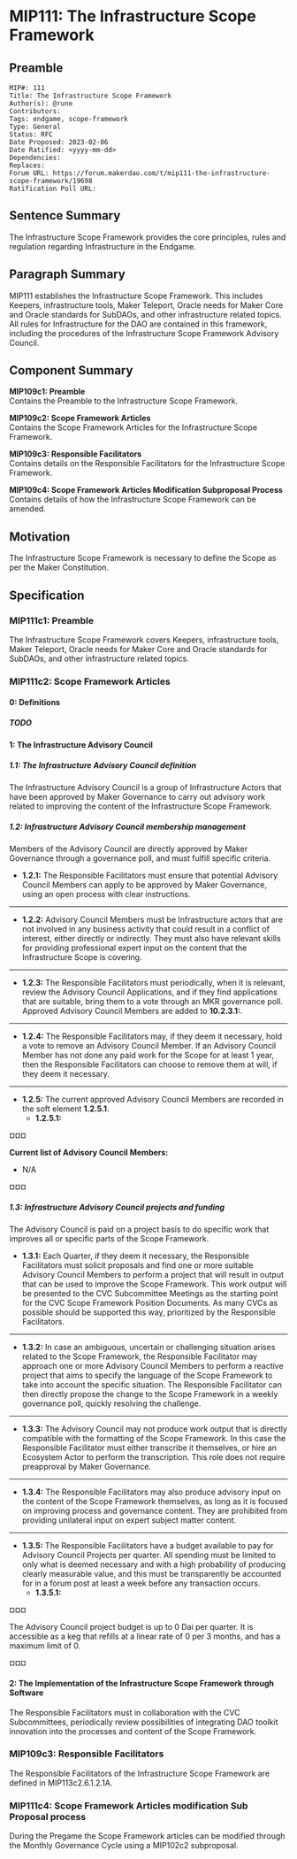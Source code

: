 # MIP111: The Infrastructure Scope Framework

## Preamble
```
MIP#: 111
Title: The Infrastructure Scope Framework
Author(s): @rune
Contributors:
Tags: endgame, scope-framework
Type: General
Status: RFC
Date Proposed: 2023-02-06
Date Ratified: <yyyy-mm-dd>
Dependencies:
Replaces:
Forum URL: https://forum.makerdao.com/t/mip111-the-infrastructure-scope-framework/19698
Ratification Poll URL:
```

## Sentence Summary

The Infrastructure Scope Framework provides the core principles, rules and regulation regarding Infrastructure in the Endgame.

## Paragraph Summary

MIP111 establishes the Infrastructure Scope Framework. This includes Keepers, infrastructure tools, Maker Teleport, Oracle needs for Maker Core and Oracle standards for SubDAOs, and other infrastructure related topics. All rules for Infrastructure for the DAO are contained in this framework, including the procedures of the Infrastructure Scope Framework Advisory Council.

## Component Summary

**MIP109c1: Preamble**  
Contains the Preamble to the Infrastructure Scope Framework.

**MIP109c2: Scope Framework Articles**  
Contains the Scope Framework Articles for the Infrastructure Scope Framework.

**MIP109c3: Responsible Facilitators**  
Contains details on the Responsible Facilitators for the Infrastructure Scope Framework.

**MIP109c4: Scope Framework Articles Modification Subproposal Process**  
Contains details of how the Infrastructure Scope Framework can be amended.

## Motivation

The Infrastructure Scope Framework is necessary to define the Scope as per the Maker Constitution.

## Specification

### MIP111c1: Preamble

The Infrastructure Scope Framework covers Keepers, infrastructure tools, Maker Teleport, Oracle needs for Maker Core and Oracle standards for SubDAOs, and other infrastructure related topics.

### MIP111c2: Scope Framework Articles

#### 0: Definitions

##### TODO

#### 1: The Infrastructure Advisory Council

##### 1.1: The Infrastructure Advisory Council definition
The Infrastructure Advisory Council is a group of Infrastructure Actors that have been approved by Maker Governance to carry out advisory work related to improving the content of the Infrastructure Scope Framework.

##### 1.2: Infrastructure Advisory Council membership management
Members of the Advisory Council are directly approved by Maker Governance through a governance poll, and must fulfill specific criteria.
* **1.2.1:** The Responsible Facilitators must ensure that potential Advisory Council Members can apply to be approved by Maker Governance, using an open process with clear instructions.
---
* **1.2.2:** Advisory Council Members must be Infrastructure actors that are not involved in any business activity that could result in a conflict of interest, either directly or indirectly. They must also have relevant skills for providing professional expert input on the content that the Infrastructure Scope is covering.
---
* **1.2.3:** The Responsible Facilitators must periodically, when it is relevant, review the Advisory Council Applications, and if they find applications that are suitable, bring them to a vote through an MKR governance poll. Approved Advisory Council Members are added to **10.2.3.1:**.
---
* **1.2.4:** The Responsible Facilitators may, if they deem it necessary, hold a vote to remove an Advisory Council Member. If an Advisory Council Member has not done any paid work for the Scope for at least 1 year, then the Responsible Facilitators can choose to remove them at will, if they deem it necessary.
---
* **1.2.5:** The current approved Advisory Council Members are recorded in the soft element **1.2.5.1**.
	* **1.2.5.1:**
	
¤¤¤

**Current list of Advisory Council Members:**
* N/A

¤¤¤

##### 1.3: Infrastructure Advisory Council projects and funding
The Advisory Council is paid on a project basis to do specific work that improves all or specific parts of the Scope Framework.
* **1.3.1:** Each Quarter, if they deem it necessary, the Responsible Facilitators must solicit proposals and find one or more suitable Advisory Council Members to perform a project that will result in output that can be used to improve the Scope Framework. This work output will be presented to the CVC Subcommittee Meetings as the starting point for the CVC Scope Framework Position Documents. As many CVCs as possible should be supported this way, prioritized by the Responsible Facilitators.
---
* **1.3.2:** In case an ambiguous, uncertain or challenging situation arises related to the Scope Framework, the Responsible Facilitator may approach one or more Advisory Council Members to perform a reactive project that aims to specify the language of the Scope Framework to take into account the specific situation. The Responsible Facilitator can then directly propose the change to the Scope Framework in a weekly governance poll, quickly resolving the challenge.
---
* **1.3.3:** The Advisory Council may not produce work output that is directly compatible with the formatting of the Scope Framework. In this case the Responsible Facilitator must either transcribe it themselves, or hire an Ecosystem Actor to perform the transcription. This role does not require preapproval by Maker Governance.
---
* **1.3.4:** The Responsible Facilitators may also produce advisory input on the content of the Scope Framework themselves, as long as it is focused on improving process and governance content. They are prohibited from providing unilateral input on expert subject matter content.
---
* **1.3.5:** The Responsible Facilitators have a budget available to pay for Advisory Council Projects per quarter. All spending must be limited to only what is deemed necessary and with a high probability of producing clearly measurable value, and this must be transparently be accounted for in a forum post at least a week before any transaction occurs.
	* **1.3.5.1:**
	
¤¤¤

The Advisory Council project budget is up to 0 Dai per quarter. It is accessible as a keg that refills at a linear rate of 0 per 3 months, and has a maximum limit of 0.

¤¤¤

#### 2: The Implementation of the Infrastructure Scope Framework through Software
The Responsible Facilitators must in collaboration with the CVC Subcommittees, periodically review possibilities of integrating DAO toolkit innovation into the processes and content of the Scope Framework.

### MIP109c3: Responsible Facilitators

The Responsible Facilitators of the Infrastructure Scope Framework are defined in MIP113c2.6.1.2.1A.

### MIP111c4: Scope Framework Articles modification Sub Proposal process

During the Pregame the Scope Framework articles can be modified through the Monthly Governance Cycle using a MIP102c2 subproposal.
